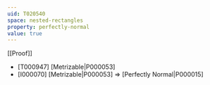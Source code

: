 ```yaml
---
uid: T020540
space: nested-rectangles
property: perfectly-normal
value: true
---
```

[[Proof]]

* [T000947] [Metrizable|P000053]
* [I000070] [Metrizable|P000053] => [Perfectly Normal|P000015]

